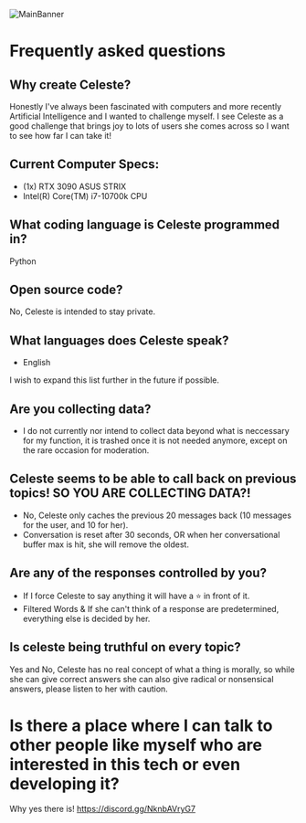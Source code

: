 ![MainBanner](https://user-images.githubusercontent.com/130422935/231066942-2bacb1b8-3e14-4d74-9cb7-6fdfc070fd44.png)
# Frequently asked questions
## Why create Celeste?
Honestly I've always been fascinated with computers and more recently Artificial Intelligence and I wanted to challenge myself.
I see Celeste as a good challenge that brings joy to lots of users she comes across so I want to see how far I can take it!

## Current Computer Specs:
* (1x) RTX 3090 ASUS STRIX
* Intel(R) Core(TM) i7-10700k CPU

## What coding language is Celeste programmed in?
Python

## Open source code?
No, Celeste is intended to stay private.

## What languages does Celeste speak?
* English

I wish to expand this list further in the future if possible.

## Are you collecting data?
* I do not currently nor intend to collect data beyond what is neccessary for my function, it is trashed once it is not needed anymore, except on the rare occasion for moderation.

## Celeste seems to be able to call back on previous topics! SO YOU ARE COLLECTING DATA?!
* No, Celeste only caches the previous 20 messages back (10 messages for the user, and 10 for her).
* Conversation is reset after 30 seconds, OR when her conversational buffer max is hit, she will remove the oldest.

## Are any of the responses controlled by you?
* If I force Celeste to say anything it will have a ⭐ in front of it.
* Filtered Words & If she can't think of a response are predetermined, everything else is decided by her.

## Is celeste being truthful on every topic?
Yes and No, Celeste has no real concept of what a thing is morally, so while she can give correct answers she can also give radical or nonsensical answers, please listen to her with caution.



# Is there a place where I can talk to other people like myself who are interested in this tech or even developing it?
Why yes there is! https://discord.gg/NknbAVryG7

